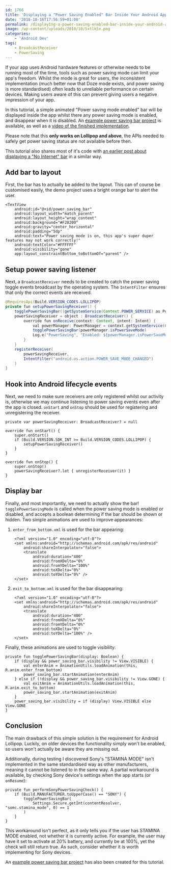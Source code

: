 ```yaml
---
id: 1766
title: 'Displaying a "Power Saving Enabled" Bar Inside Your Android App'
date: '2018-10-16T17:56:59+01:00'
permalink: /displaying-a-power-saving-enabled-bar-inside-your-android-app/
image: /wp-content/uploads/2018/10/5xtlk5x.png
categories:
    - 'Android Dev'
tags:
    - BroadcastReceiver
    - PowerSaving
---
```


If your app uses Android hardware features or otherwise needs to be running most of the time, tools such as power saving mode can limit your app's freedom. Whilst the mode is great for users, the inconsistent implementation (much better now that Doze mode exists, and power saving is more standardised) often leads to unreliable performance on certain devices. Making users aware of this can prevent giving users a negative impression of your app.

In this tutorial, a simple animated "Power saving mode enabled" bar will be displayed inside the app whilst there any power saving mode is enabled, and disappear when it is disabled. An [example power saving bar project](https://github.com/JakeSteam/PowerSavingBarDemo) is available, as well as a [video of the finished implementation](https://www.youtube.com/watch?v=AbYpf-pjPxI).

Please note that this **only works on Lollipop and above**, the APIs needed to safely get power saving status are not available before then.

This tutorial also shares most of it's code with [an earlier post about displaying a "No Internet" bar](/displaying-a-no-internet-bar-inside-your-android-app/) in a similar way.

## Add bar to layout

First, the bar has to actually be added to the layout. This can of course be customised easily, the demo project uses a bright orange bar to alert the user.

```
<TextView
    android:id="@+id/power_saving_bar"
    android:layout_width="match_parent"
    android:layout_height="wrap_content"
    android:background="#F28200"
    android:gravity="center_horizontal"
    android:padding="5dp"
    android:text="Power saving mode is on, this app's super duper features may not work correctly!"
    android:textColor="#FFFFFF"
    android:visibility="gone"
    app:layout_constraintBottom_toBottomOf="parent" />
```

## Setup power saving listener

Next, a `BroadcastReceiver` needs to be created to catch the power saving toggle events broadcast by the operating system. The `IntentFilter` ensures that only the correct events are received.

```java
@RequiresApi(Build.VERSION_CODES.LOLLIPOP)
private fun setupPowerSavingReceiver() {
    togglePowerSavingBar((getSystemService(Context.POWER_SERVICE) as PowerManager).isPowerSaveMode)
    powerSavingReceiver = object : BroadcastReceiver() {
        override fun onReceive(context: Context, intent: Intent) {
            val powerManager: PowerManager = context.getSystemService(Context.POWER_SERVICE) as PowerManager
            togglePowerSavingBar(powerManager.isPowerSaveMode)
            Log.e("PowerSaving", "Enabled: ${powerManager.isPowerSaveMode}")
        }
    }
    registerReceiver(
        powerSavingReceiver,
        IntentFilter("android.os.action.POWER_SAVE_MODE_CHANGED")
    )
}
```

## Hook into Android lifecycle events

Next, we need to make sure receivers are only registered whilst our activity is, otherwise we may continue listening to power saving events even after the app is closed. `onStart` and `onStop` should be used for registering and unregistering the receiver.

```
private var powerSavingReceiver: BroadcastReceiver? = null

override fun onStart() {
    super.onStart()
    if (Build.VERSION.SDK_INT >= Build.VERSION_CODES.LOLLIPOP) {
        setupPowerSavingReceiver()
    }
}

override fun onStop() {
    super.onStop()
    powerSavingReceiver?.let { unregisterReceiver(it) }
}
```

## Display bar

Finally, and most importantly, we need to actually show the bar! `togglePowerSavingMode` is called when the power saving mode is enabled or disabled, and accepts a boolean determining if the bar should be shown or hidden. Two simple animations are used to improve appearances:

1. `enter_from_bottom.xml` is used for the bar appearing: 
```
    <?xml version="1.0" encoding="utf-8"?>
    <set xmlns:android="http://schemas.android.com/apk/res/android"
        android:shareInterpolator="false">
        <translate
            android:duration="400"
            android:fromXDelta="0%"
            android:fromYDelta="100%"
            android:toXDelta="0%"
            android:toYDelta="0%" />
    </set>
```
2. `exit_to_bottom.xml` is used for the bar disappearing: 
```
    <?xml version="1.0" encoding="utf-8"?>
    <set xmlns:android="http://schemas.android.com/apk/res/android"
        android:shareInterpolator="false">
        <translate
            android:duration="400"
            android:fromXDelta="0%"
            android:fromYDelta="0%"
            android:toXDelta="0%"
            android:toYDelta="100%" />
    </set>
```

Finally, these animations are used to toggle visibility:

```
private fun togglePowerSavingBar(display: Boolean) {
    if (display && power_saving_bar.visibility != View.VISIBLE) {
        val enterAnim = AnimationUtils.loadAnimation(this, R.anim.enter_from_bottom)
        power_saving_bar.startAnimation(enterAnim)
    } else if (!display && power_saving_bar.visibility != View.GONE) {
        val exitAnim = AnimationUtils.loadAnimation(this, R.anim.exit_to_bottom)
        power_saving_bar.startAnimation(exitAnim)
    }
    power_saving_bar.visibility = if (display) View.VISIBLE else View.GONE
}
```

## Conclusion

The main drawback of this simple solution is the requirement for Android Lollipop. Luckily, on older devices the functionality simply won't be enabled, so users won't actually be aware they are missing out.

Additionally, during testing I discovered Sony's "STAMINA MODE" isn't implemented in the same standardised way as other manufacturers, meaning it cannot be listened to in the same way. A partial workaround is available, by checking Sony device's settings when the app starts (or `onResume`):

```
private fun performSonyPowerSavingCheck() {
    if (Build.MANUFACTURER.toUpperCase() == "SONY") {
        togglePowerSavingBar(
            Settings.Secure.getInt(contentResolver, "somc.stamina_mode", 0) == 1
        )
    }
}
```

This workaround isn't perfect, as it only tells you if the user has STAMINA MODE enabled, not whether it is currently active. For example, the user may have it set to activate at 20% battery, and currently be at 100%, yet the check will still return true. As such, consider whether it is worth implementing for Sony devices.

An [example power saving bar project](https://github.com/JakeSteam/PowerSavingBarDemo) has also been created for this tutorial.